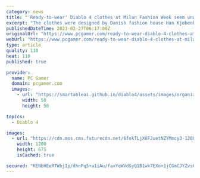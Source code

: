 ```yaml
---
category: news
title: "'Ready-to-wear' Diablo 4 clothes at Milan Fashion Week seem unwearable, have nothing to do with Diablo 4"
excerpt: "The clothes were designed by Danish fashion house Han Kjøbenhavn, and centred around a theme of \"hell as a beautiful place\". The brand's creative director, Jannik Wikkelsø Davidsen, said the match-up ..."
publishedDateTime: 2023-02-27T06:17:00Z
originalUrl: "https://www.pcgamer.com/ready-to-wear-diablo-4-clothes-at-milan-fashion-week-seem-unwearable-have-nothing-to-do-with-diablo-4/"
webUrl: "https://www.pcgamer.com/ready-to-wear-diablo-4-clothes-at-milan-fashion-week-seem-unwearable-have-nothing-to-do-with-diablo-4/"
type: article
quality: 110
heat: 110
published: true

provider:
  name: PC Gamer
  domain: pcgamer.com
  images:
    - url: "https://smartableai.github.io/diablo4/assets/images/organizations/pcgamer.com-50x50.jpg"
      width: 50
      height: 50

topics:
  - Diablo 4

images:
  - url: "https://cdn.mos.cms.futurecdn.net/6fokTLjX6FJuetNZYMmcy3-1200-80.jpg"
    width: 1200
    height: 675
    isCached: true

secured: "KENbHEeRTWbjIp/dhnPq5+a1iAu/faxYeWVdSyQ1B1wk7EXo+1jCGmCJYZvs6wTFQEgklZstLlg8y0Cy2s3GGnYgVj7x0brveo7ZW91BFiyFV0KWTWXSKBkMHF0bgDMFbcWtx64t6pEciwo5AbedNwFRsXO9qCK8UeJIeFfo7WcBlm68ApiCo2+VoWoY36QZjisAmWMBpx+iJijqlW67tiekY6dGk9tEVXZ5TyXLiFzAqvhMoTbRnWVbe9nmWwMhd0TbzvyvgkwZ2i5UPLx2mJW3+k+ieUxiD4s5bNpM2ejFan1ZKhdUFdrvaBbk+hQIL8mCaykh2WVRobb/OXiE7kTtXRb86gYdbh1UAg8IIUY=;d0dMqnmcVe2DK6EmLebyQw=="
---
```


